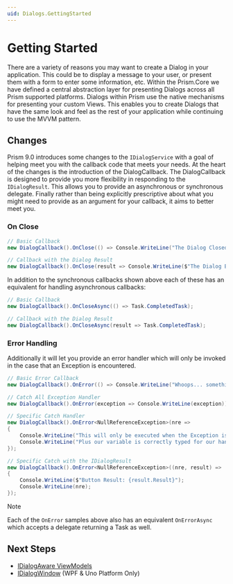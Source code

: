 ```yaml
---
uid: Dialogs.GettingStarted
---
```


# Getting Started

There are a variety of reasons you may want to create a Dialog in your application. This could be to display a message to your user, or present them with a form to enter some information, etc. Within the Prism.Core we have defined a central abstraction layer for presenting Dialogs across all Prism supported platforms. Dialogs within Prism use the native mechanisms for presenting your custom Views. This enables you to create Dialogs that have the same look and feel as the rest of your application while continuing to use the MVVM pattern.

## Changes

Prism 9.0 introduces some changes to the `IDialogService` with a goal of helping meet you with the callback code that meets your needs. At the heart of the changes is the introduction of the DialogCallback. The DialogCallback is designed to provide you more flexibility in responding to the `IDialogResult`. This allows you to provide an asynchronous or synchronous delegate. Finally rather than being explicitly prescriptive about what you might need to provide as an argument for your callback, it aims to better meet you.

### On Close

```cs
// Basic Callback
new DialogCallback().OnClose(() => Console.WriteLine("The Dialog Closed"));

// Callback with the Dialog Result
new DialogCallback().OnClose(result => Console.WriteLine($"The Dialog Button Result is: {result.Result}"));
```

In addition to the synchronous callbacks shown above each of these has an equivalent for handling asynchronous callbacks:

```cs
// Basic Callback
new DialogCallback().OnCloseAsync(() => Task.CompletedTask);

// Callback with the Dialog Result
new DialogCallback().OnCloseAsync(result => Task.CompletedTask);
```

### Error Handling

Additionally it will let you provide an error handler which will only be invoked in the case that an Exception is encountered.

```cs
// Basic Error Callback
new DialogCallback().OnError(() => Console.WriteLine("Whoops... something bad happened!"));

// Catch All Exception Handler
new DialogCallback().OnError(exception => Console.WriteLine(exception));

// Specific Catch Handler
new DialogCallback().OnError<NullReferenceException>(nre =>
{
    Console.WriteLine("This will only be executed when the Exception is a NullReferenceException.");
    Console.WriteLine("Plus our variable is correctly typed for our handler to work with!");
});

// Specific Catch with the IDialogResult
new DialogCallback().OnError<NullReferenceException>((nre, result) =>
{
    Console.WriteLine($"Button Result: {result.Result}");
    Console.WriteLine(nre);
});
```

> [!NOTE]
> Each of the `OnError` samples above also has an equivalent `OnErrorAsync` which accepts a delegate returning a Task as well.

## Next Steps

- [IDialogAware ViewModels](xref:Dialogs.IDialogAware)
- [IDialogWindow](xref:Dialogs.DialogWindow) (WPF & Uno Platform Only)
